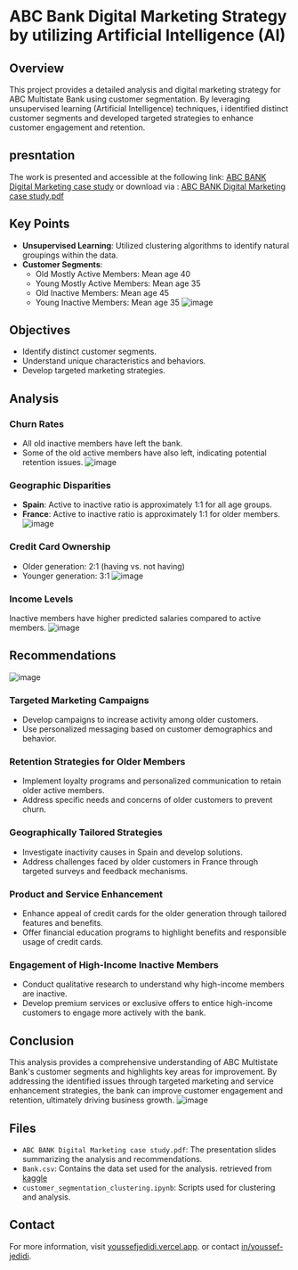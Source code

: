 # ABC Bank Digital Marketing Strategy by utilizing Artificial Intelligence (AI)
## Overview
This project provides a detailed analysis and digital marketing strategy for ABC Multistate Bank using customer segmentation. By leveraging unsupervised learning (Artificial Intelligence) techniques, i identified distinct customer segments and developed targeted strategies to enhance customer engagement and retention.

## presntation
The work is presented and accessible at the following link: [ABC BANK Digital Marketing case study](https://github.com/youssefjedidi/bank_marketing_AI/blob/main/ABC%20BANK%20Digital%20Marketing%20case%20study.pdf)
or download via : [ABC BANK Digital Marketing case study.pdf](https://github.com/user-attachments/files/15808173/ABC.BANK.Digital.Marketing.case.study.pdf)
## Key Points
- **Unsupervised Learning**: Utilized clustering algorithms to identify natural groupings within the data.
- **Customer Segments**:
  - Old Mostly Active Members: Mean age 40
  - Young Mostly Active Members: Mean age 35
  - Old Inactive Members: Mean age 45
  - Young Inactive Members: Mean age 35
![image](https://github.com/youssefjedidi/bank_marketing_AI/assets/103137821/d9264489-2cfc-4cec-9e7f-85f80c46c607)

## Objectives
- Identify distinct customer segments.
- Understand unique characteristics and behaviors.
- Develop targeted marketing strategies.

## Analysis

### Churn Rates
- All old inactive members have left the bank.
- Some of the old active members have also left, indicating potential retention issues.
![image](https://github.com/youssefjedidi/bank_marketing_AI/assets/103137821/1e3164f4-3bd8-4431-88e7-fb29332f47bf)

### Geographic Disparities
- **Spain**: Active to inactive ratio is approximately 1:1 for all age groups.
- **France**: Active to inactive ratio is approximately 1:1 for older members.
![image](https://github.com/youssefjedidi/bank_marketing_AI/assets/103137821/272b9d8e-b3ec-4c96-9a91-055bc5cc21cc)

### Credit Card Ownership
- Older generation: 2:1 (having vs. not having)
- Younger generation: 3:1
![image](https://github.com/youssefjedidi/bank_marketing_AI/assets/103137821/ab0aead6-53e5-40da-9dd4-a9ddc1db0a27)

### Income Levels
Inactive members have higher predicted salaries compared to active members.
![image](https://github.com/youssefjedidi/bank_marketing_AI/assets/103137821/6dbef77d-4152-4181-aa19-3dbfeac973c0)

## Recommendations
![image](https://github.com/youssefjedidi/bank_marketing_AI/assets/103137821/615e0e97-cd8f-4f71-90bf-819d72427825)

### Targeted Marketing Campaigns
- Develop campaigns to increase activity among older customers.
- Use personalized messaging based on customer demographics and behavior.

### Retention Strategies for Older Members
- Implement loyalty programs and personalized communication to retain older active members.
- Address specific needs and concerns of older customers to prevent churn.

### Geographically Tailored Strategies
- Investigate inactivity causes in Spain and develop solutions.
- Address challenges faced by older customers in France through targeted surveys and feedback mechanisms.

### Product and Service Enhancement
- Enhance appeal of credit cards for the older generation through tailored features and benefits.
- Offer financial education programs to highlight benefits and responsible usage of credit cards.

### Engagement of High-Income Inactive Members
- Conduct qualitative research to understand why high-income members are inactive.
- Develop premium services or exclusive offers to entice high-income customers to engage more actively with the bank.

## Conclusion
This analysis provides a comprehensive understanding of ABC Multistate Bank's customer segments and highlights key areas for improvement. By addressing the identified issues through targeted marketing and service enhancement strategies, the bank can improve customer engagement and retention, ultimately driving business growth.
![image](https://github.com/youssefjedidi/bank_marketing_AI/assets/103137821/a9a0a680-2332-4141-8f6b-82a5e5493cac)

## Files
- `ABC BANK Digital Marketing case study.pdf`: The presentation slides summarizing the analysis and recommendations.
- `Bank.csv`: Contains the data set used for the analysis. retrieved from [kaggle](https://www.kaggle.com/datasets/gauravtopre/bank-customer-churn-dataset)
- `customer_segmentation_clustering.ipynb`: Scripts used for clustering and analysis.

## Contact
For more information, visit [youssefjedidi.vercel.app](http://youssefjedidi.vercel.app). or contact [in/youssef-jedidi](https://www.linkedin.com/in/youssef-jedidi/).
